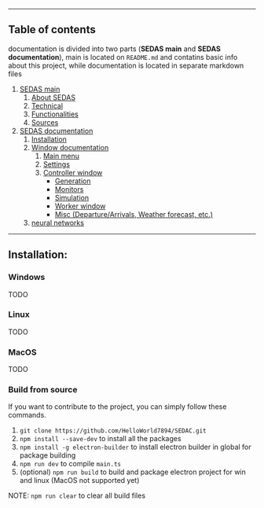<!--header of the doc file-->
<hr>

## Table of contents
documentation is divided into two parts (**SEDAS main** and **SEDAS documentation**), main is located on `README.md` and contatins basic info about this project, while documentation is located in separate markdown files

1. [SEDAS main](https://github.com/HelloWorld7894/SEDAS-manager)
    1. [About SEDAS](https://github.com/HelloWorld7894/SEDAS-manager#about)
    2. [Technical](https://github.com/HelloWorld7894/SEDAS-manager#technical)
    3. [Functionalities](https://github.com/HelloWorld7894/SEDAS-manager#funcs)
    4. [Sources](/doc/sources/readme.md)
2. [SEDAS documentation](/doc/wiki/)
    1. [Installation](/doc/wiki/installation.md)
    2. [Window documentation](/doc/wiki/windows/)
        1. [Main menu](/doc/wiki/windows/settings.md)
        2. [Settings](/doc/wiki/windows/settings.md)
        3. [Controller window](/doc/wiki/windows/controller.md)
            - [Generation]()
            - [Monitors]()
            - [Simulation]()
            - [Worker window]()
            - [Misc (Departure/Arrivals, Weather forecast, etc.)]()
    3. [neural networks]()

<hr>

<!--main content of doc file-->
## Installation:

### Windows
TODO

### Linux
TODO

### MacOS
TODO

### Build from source
If you want to contribute to the project, you can simply follow these commands.

1. `git clone https://github.com/HelloWorld7894/SEDAC.git`
2. `npm install --save-dev` to install all the packages
3. `npm install -g electron-builder` to install electron builder in global for package building
4. `npm run dev` to compile `main.ts`
5. (optional) `npm run build` to build and package electron project for win and linux (MacOS not supported yet)

NOTE: `npm run clear` to clear all build files